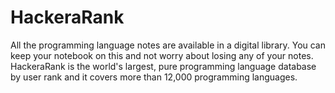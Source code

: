 # HackeraRank
All the programming language notes are available in a digital library. You can keep your notebook on this and not worry about losing any of your notes. 
 HackeraRank is the world's largest, pure programming language database by user rank and it covers more than 12,000 programming languages.
